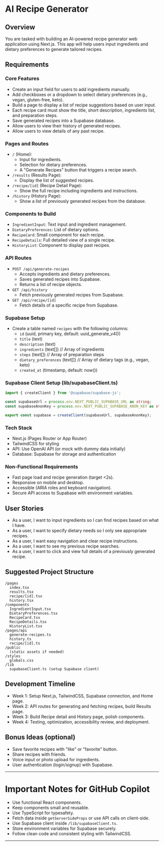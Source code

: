 # AI Recipe Generator

## Overview
You are tasked with building an AI-powered recipe generator web application using Next.js. This app will help users input ingredients and dietary preferences to generate tailored recipes.

## Requirements

### Core Features
- Create an input field for users to add ingredients manually.
- Add checkboxes or a dropdown to select dietary preferences (e.g., vegan, gluten-free, keto).
- Build a page to display a list of recipe suggestions based on user input.
- Each recipe card must show the title, short description, ingredients list, and preparation steps.
- Save generated recipes into a Supabase database.
- Allow users to view their history of generated recipes.
- Allow users to view details of any past recipe.

### Pages and Routes
- `/` (Home):
  - Input for ingredients.
  - Selection for dietary preferences.
  - A "Generate Recipes" button that triggers a recipe search.
- `/results` (Results Page):
  - Display the list of suggested recipes.
- `/recipe/[id]` (Recipe Detail Page):
  - Show the full recipe including ingredients and instructions.
- `/history` (History Page):
  - Show a list of previously generated recipes from the database.

### Components to Build
- `IngredientInput`: Text input and ingredient management.
- `DietaryPreferences`: List of dietary options.
- `RecipeCard`: Small component for each recipe.
- `RecipeDetails`: Full detailed view of a single recipe.
- `HistoryList`: Component to display past recipes.

### API Routes
- `POST /api/generate-recipes`
  - Accepts ingredients and dietary preferences.
  - Saves generated recipes into Supabase.
  - Returns a list of recipe objects.
- `GET /api/history`
  - Fetch previously generated recipes from Supabase.
- `GET /api/recipe/[id]`
  - Fetch details of a specific recipe from Supabase.

### Supabase Setup
- Create a table named `recipes` with the following columns:
  - `id` (uuid, primary key, default: uuid_generate_v4())
  - `title` (text)
  - `description` (text)
  - `ingredients` (text[]) // Array of ingredients
  - `steps` (text[]) // Array of preparation steps
  - `dietary_preferences` (text[]) // Array of dietary tags (e.g., vegan, keto)
  - `created_at` (timestamp, default: now())

### Supabase Client Setup (lib/supabaseClient.ts)
```typescript
import { createClient } from '@supabase/supabase-js';

const supabaseUrl = process.env.NEXT_PUBLIC_SUPABASE_URL as string;
const supabaseAnonKey = process.env.NEXT_PUBLIC_SUPABASE_ANON_KEY as string;

export const supabase = createClient(supabaseUrl, supabaseAnonKey);
```

### Tech Stack
- Next.js (Pages Router or App Router)
- TailwindCSS for styling
- API: Use OpenAI API (or mock with dummy data initially)
- Database: Supabase for storage and authentication

### Non-Functional Requirements
- Fast page load and recipe generation (target <2s).
- Responsive on mobile and desktop.
- Accessible (ARIA roles and keyboard navigation).
- Secure API access to Supabase with environment variables.

## User Stories
- As a user, I want to input ingredients so I can find recipes based on what I have.
- As a user, I want to specify dietary needs so I only see appropriate recipes.
- As a user, I want easy navigation and clear recipe instructions.
- As a user, I want to see my previous recipe searches.
- As a user, I want to click and view full details of a previously generated recipe.

## Suggested Project Structure
```plaintext
/pages
  index.tsx
  results.tsx
  recipe/[id].tsx
  history.tsx
/components
  IngredientInput.tsx
  DietaryPreferences.tsx
  RecipeCard.tsx
  RecipeDetails.tsx
  HistoryList.tsx
/pages/api
  generate-recipes.ts
  history.ts
  recipe/[id].ts
/public
  (static assets if needed)
/styles
  globals.css
/lib
  supabaseClient.ts (setup Supabase client)
```

## Development Timeline
- Week 1: Setup Next.js, TailwindCSS, Supabase connection, and Home page.
- Week 2: API routes for generating and fetching recipes, build Results page.
- Week 3: Build Recipe detail and History page, polish components.
- Week 4: Testing, optimization, accessibility review, and deployment.

## Bonus Ideas (optional)
- Save favorite recipes with "like" or "favorite" button.
- Share recipes with friends.
- Voice input or photo upload for ingredients.
- User authentication (login/signup) with Supabase.

---

# Important Notes for GitHub Copilot
- Use functional React components.
- Keep components small and reusable.
- Use TypeScript for typesafety.
- Fetch data inside `getServerSideProps` or use API calls on client-side.
- Use Supabase client inside `/lib/supabaseClient.ts`.
- Store environment variables for Supabase securely.
- Follow clean code and consistent styling with TailwindCSS.

---


